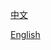 
<a href="https://github.com/xyz8808/DSListDemo/blob/main/README_%E4%B8%AD%E6%96%87.md">中文</a>


<a href="https://github.com/xyz8808/DSListDemo/blob/main/README_English.md">English</a>
